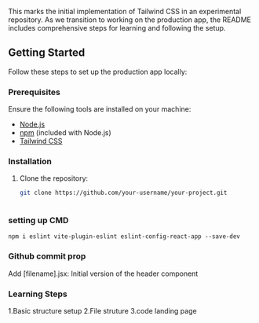 This marks the initial implementation of Tailwind CSS in an experimental repository. As we transition to working on the production app, the README includes comprehensive steps for learning and following the setup.

## Getting Started

Follow these steps to set up the production app locally:

### Prerequisites

Ensure the following tools are installed on your machine:

- [Node.js](https://nodejs.org/)
- [npm](https://www.npmjs.com/) (included with Node.js)
- [Tailwind CSS](https://tailwindcss.com/docs/installation)

### Installation

1. Clone the repository:

   ```bash
   git clone https://github.com/your-username/your-project.git
 

### setting up CMD
```
npm i eslint vite-plugin-eslint eslint-config-react-app --save-dev  
```
### Github commit prop
Add [filename].jsx: Initial version of the header component


### Learning Steps 
1.Basic structure setup 
2.File struture 
3.code landing page
 

